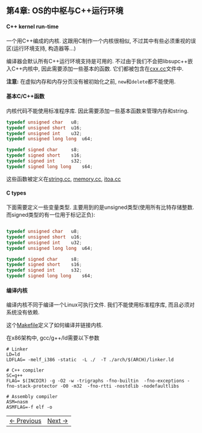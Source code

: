 ## 第4章: OS的中枢与C++运行环境


#### C++ kernel run-time

一个用C++编成的内核. 这跟用C制作一个内核很相似, 不过其中有些必须重视的误区(运行环境支持, 构造器等...)

编译器会默认所有C++运行环境支持是可用的. 不过由于我们不会把libsupc++嵌入C++内核中, 因此需要添加一些基本的函数. 它们都被包含在[cxx.cc](https://github.com/SamyPesse/How-to-Make-a-Computer-Operating-System/blob/master/src/kernel/runtime/cxx.cc)文件中. 


**注意:** 在虚拟内存和内存分页没有被初始化之前, `new`和`delete`都不能使用.


#### 基本C/C++函数

内核代码不能使用标准程序库. 因此需要添加一些基本函数来管理内存和string.


```cpp
typedef unsigned char 	u8;
typedef unsigned short 	u16;
typedef unsigned int 	u32;
typedef unsigned long long 	u64;

typedef signed char 	s8;
typedef signed short 	s16;
typedef signed int 		s32;
typedef signed long long	s64;
```


这些函数被定义在[string.cc](https://github.com/SamyPesse/How-to-Make-a-Computer-Operating-System/blob/master/src/kernel/runtime/string.cc), [memory.cc](https://github.com/SamyPesse/How-to-Make-a-Computer-Operating-System/blob/master/src/kernel/runtime/memory.cc), [itoa.cc](https://github.com/SamyPesse/How-to-Make-a-Computer-Operating-System/blob/master/src/kernel/runtime/itoa.cc)

#### C types

下面需要定义一些变量类型. 主要用到的是unsigned类型(使用所有比特存储整数. 而signed类型的有一位用于标记正负):


```cpp

typedef unsigned char 	u8;
typedef unsigned short 	u16;
typedef unsigned int 	u32;
typedef unsigned long long 	u64;

typedef signed char 	s8;
typedef signed short 	s16;
typedef signed int 		s32;
typedef signed long long	s64;
```

#### 编译内核

编译内核不同于编译一个Linux可执行文件. 我们不能使用标准程序库, 而且必须对系统没有依赖. 

这个[Makefile](https://github.com/SamyPesse/How-to-Make-a-Computer-Operating-System/blob/master/src/kernel/Makefile)定义了如何编译并链接内核.

在x86架构中, gcc/g++/ld需要以下参数


```
# Linker
LD=ld
LDFLAG= -melf_i386 -static  -L ./  -T ./arch/$(ARCH)/linker.ld

# C++ compiler
SC=g++
FLAG= $(INCDIR) -g -O2 -w -trigraphs -fno-builtin  -fno-exceptions -fno-stack-protector -O0 -m32  -fno-rtti -nostdlib -nodefaultlibs 

# Assembly compiler
ASM=nasm
ASMFLAG=-f elf -o
```

<table><tr><td><a href="../Chapter-3/README.md" >&larr; Previous</a></td><td><a href="../Chapter-5/README.md" >Next &rarr;</a></td></tr></table>